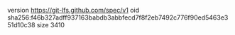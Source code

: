 version https://git-lfs.github.com/spec/v1
oid sha256:f46b327adff937163babdb3abbfecd7f8f2eb7492c776f90ed5463e351d10c38
size 3410
